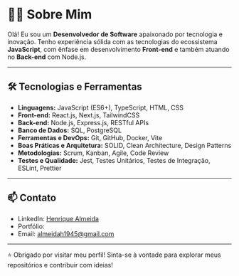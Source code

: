 # 👨‍💻 Sobre Mim

Olá! Eu sou um **Desenvolvedor de Software** apaixonado por tecnologia e inovação. Tenho experiência sólida com as tecnologias do ecossistema **JavaScript**, com ênfase em desenvolvimento **Front-end** e também atuando no **Back-end** com Node.js.

---

## 🛠️ Tecnologias e Ferramentas

- **Linguagens:** JavaScript (ES6+), TypeScript, HTML, CSS  
- **Front-end:** React.js, Next.js, TailwindCSS  
- **Back-end:** Node.js, Express.js, RESTful APIs  
- **Banco de Dados:** SQL, PostgreSQL  
- **Ferramentas e DevOps:** Git, GitHub, Docker, Vite  
- **Boas Práticas e Arquitetura:** SOLID, Clean Architecture, Design Patterns
- **Metodologias:** Scrum, Kanban, Agile, Code Review
- **Testes e Qualidade:** Jest, Testes Unitários, Testes de Integração, ESLint, Prettier  

---

## 📫 Contato

- LinkedIn: [Henrique Almeida](www.linkedin.com/in/rickshf)
- Portfólio: 
- Email: almeidah1945@gmail.com

---

⭐ Obrigado por visitar meu perfil! Sinta-se à vontade para explorar meus repositórios e contribuir com ideias!
